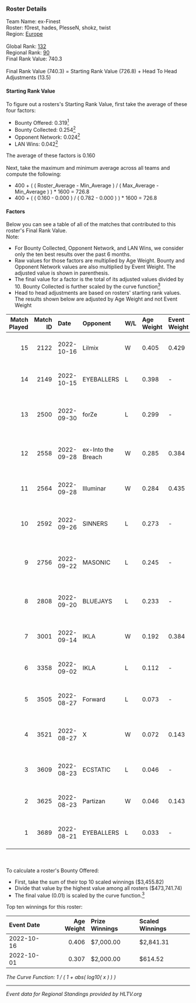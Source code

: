 ### Roster Details<br />
Team Name: ex-Finest<br />
Roster: f0rest, hades, PlesseN, shokz, twist<br />
Region: [Europe]( ../standings_europe.md)<br />
<br />
Global Rank: [132](../standings_global.md)<br />
Regional Rank: [90]( ../standings_europe.md)<br />
Final Rank Value:  740.3<br />
<br />
Final Rank Value (740.3) = Starting Rank Value (726.8) + Head To Head Adjustments (13.5)<br />

#### Starting Rank Value<br />
To figure out a rosters's Starting Rank Value, first take the average of these four factors:<br />
- Bounty Offered: 0.319[<sup>1</sup>](#table2)
- Bounty Collected: 0.254[<sup>2</sup>](#table1)
- Opponent Network: 0.024[<sup>2</sup>](#table1)
- LAN Wins: 0.042[<sup>2</sup>](#table1)

The average of these factors is 0.160<br />
<br />
Next, take the maximum and minimum average across all teams and compute the following:<br />
- 400 + ( ( Roster_Average - Min_Average ) / ( Max_Average - Min_Average ) ) * 1600 = 726.8
- 400 + ( ( 0.160 - 0.000 ) / ( 0.782 - 0.000 ) ) * 1600 = 726.8


#### Factors<br />
Below you can see a table of all of the matches that contributed to this roster's Final Rank Value.<br />
Note:<br />

- For Bounty Collected, Opponent Network, and LAN Wins, we consider only the ten best results over the past 6 months.
- Raw values for those factors are multiplied by Age Weight. Bounty and Opponent Network values are also multiplied by Event Weight. The adjusted value is shown in parenthesis.
- The final value for a factor is the total of its adjusted values divided by 10. Bounty Collected is further scaled by the curve function[<sup>3</sup>](#curveFunction)
- Head to head adjustments are based on rosters' starting rank values. The results shown below are adjusted by Age Weight and not Event Weight
<span id="table1"></span><br />


| Match Played | Match ID | Date       | Opponent           | W/L | Age Weight | Event Weight | Bounty Collected | Opponent Network | LAN Wins  | H2H Adj. | Roster                                    |
| -: | -: | :- | :- | :- | :- | :- | :- | :- | :- | -: | :- |
|           15 |     2122 | 2022-10-16 | Lilmix             | W   | 0.405      | 0.429        | 0.022 (0.004)    | 0.208 (0.036)    | 1 (0.405) |     6.50 | f0rest, hades, PlesseN, shokz, twist      |
|           14 |     2149 | 2022-10-15 | EYEBALLERS         | L   | 0.398      | -            | -                | -                | -         |    -3.24 | f0rest, hades, PlesseN, shokz, twist      |
|           13 |     2500 | 2022-09-30 | forZe              | L   | 0.299      | -            | -                | -                | -         |    -1.96 | Jerry, KENSI, Norwi, shalfey, zorte       |
|           12 |     2558 | 2022-09-28 | ex-Into the Breach | W   | 0.285      | 0.384        | 0.005 (0.001)    | 0.520 (0.057)    | 0 (0.000) |     5.90 | Adam9130, CYPHER, dobbo, draken, RuStY    |
|           11 |     2564 | 2022-09-28 | Illuminar          | W   | 0.284      | 0.435        | 0.048 (0.006)    | 0.700 (0.086)    | 0 (0.000) |     7.47 | EXUS, mASKED, morelz, reatz, TOAO         |
|           10 |     2592 | 2022-09-26 | SINNERS            | L   | 0.273      | -            | -                | -                | -         |    -1.47 | beastik, forsyy, SHOCK, ZEDKO, Zero       |
|            9 |     2756 | 2022-09-22 | MASONIC            | L   | 0.245      | -            | -                | -                | -         |    -2.00 | Anlelele, Buzz, J3nsyy, notaN, Tauson     |
|            8 |     2808 | 2022-09-20 | BLUEJAYS           | L   | 0.233      | -            | -                | -                | -         |    -0.85 | aidKiT, CacaNito, dan1, kyxsan, stYleEeZ  |
|            7 |     3001 | 2022-09-14 | IKLA               | W   | 0.192      | 0.384        | 0.017 (0.001)    | 0.743 (0.055)    | 0 (0.000) |     4.38 | byr9, Kvem, s4ltovsk1yy, Smash, uQlutzavr |
|            6 |     3358 | 2022-09-02 | IKLA               | L   | 0.112      | -            | -                | -                | -         |    -0.98 | byr9, Kvem, s4ltovsk1yy, Smash, uQlutzavr |
|            5 |     3505 | 2022-08-27 | Forward            | L   | 0.073      | -            | -                | -                | -         |    -0.96 | Dosia, JIaYm, mou, ProbLeM, xiELO         |
|            4 |     3521 | 2022-08-27 | X                  | W   | 0.072      | 0.143        | 0.000 (0.000)    | 0.034 (0.000)    | 0 (0.000) |     0.50 | arbnorz, cerber, deb0, gejmzilla, v1w     |
|            3 |     3609 | 2022-08-23 | ECSTATIC           | L   | 0.046      | -            | -                | -                | -         |    -0.43 | anarkez, kreaz, PlesseN, shokz, twist     |
|            2 |     3625 | 2022-08-23 | Partizan           | W   | 0.046      | 0.143        | 0.005 (0.000)    | 0.653 (0.004)    | 0 (0.000) |     0.92 | anarkez, kreaz, PlesseN, shokz, twist     |
|            1 |     3689 | 2022-08-21 | EYEBALLERS         | L   | 0.033      | -            | -                | -                | -         |    -0.25 | flusha, JW, Sapec, SHiNE, Svedjehed       |

<br />
<span id="table2"></span><br />
To calculate a roster's Bounty Offered:<br />

- First, take the sum of their top 10 scaled winnings ($3,455.82)
- Divide that value by the highest value among all rosters ($473,741.74)
- The final value (0.01) is scaled by the curve function.[<sup>3</sup>](#curveFunction)

Top ten winnings for this roster:<br />

| Event Date | Age Weight | Prize Winnings | Scaled Winnings |
| :- | -: | :- | :- |
| 2022-10-16 |      0.406 | $7,000.00      | $2,841.31       |
| 2022-10-01 |      0.307 | $2,000.00      | $614.52         |


<span id="curveFunction"></span>_The Curve Function: 1 / ( 1 + abs( log10( x ) ) )_<br />

---
_Event data for Regional Standings provided by HLTV.org_<br />
